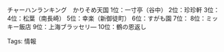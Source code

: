 チャーハンランキング　かりそめ天国
1位：一寸亭（谷中）
2位：珍珍軒
3位：
4位：松葉（南長崎）
5位：幸楽（新御徒町）
6位：すがも園
7位：
8位：ミッキー飯店
9位：上海ブラッセリ―
10位：鶴の恩返し


Tags:
  情報